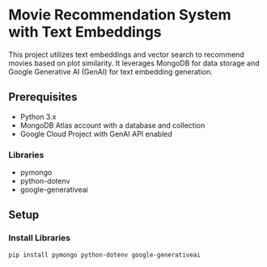 # Movie Recommendation System with Text Embeddings

This project utilizes text embeddings and vector search to recommend movies based on plot similarity. It leverages MongoDB for data storage and Google Generative AI (GenAI) for text embedding generation.

## Prerequisites

- Python 3.x
- MongoDB Atlas account with a database and collection
- Google Cloud Project with GenAI API enabled

### Libraries

- pymongo
- python-dotenv
- google-generativeai

## Setup

### Install Libraries

```bash
pip install pymongo python-dotenv google-generativeai
